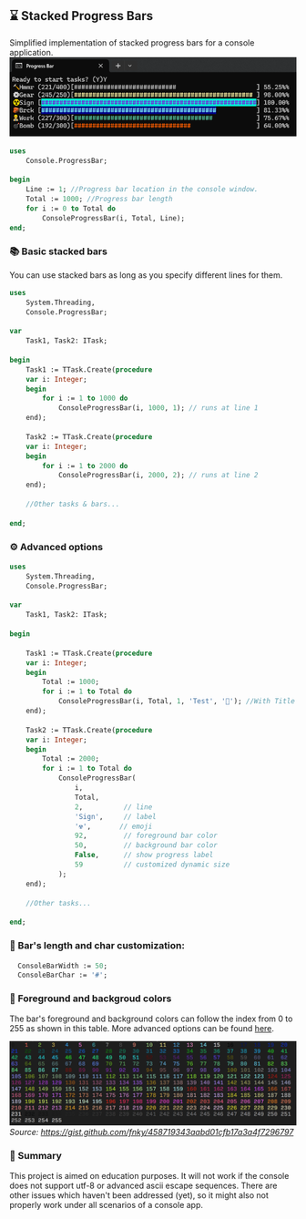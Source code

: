 ## ⌛ Stacked Progress Bars 

Simplified implementation of stacked progress bars for a console application.
![alt text](assets/image.png)

``` pascal
uses
    Console.ProgressBar;

begin
    Line := 1; //Progress bar location in the console window. 
    Total := 1000; //Progress bar length
    for i := 0 to Total do
        ConsoleProgressBar(i, Total, Line);
end;
```

### 📚 Basic stacked bars
You can use stacked bars as long as you specify different lines for them.
``` pascal
uses
    System.Threading,
    Console.ProgressBar;

var
    Task1, Task2: ITask;

begin
    Task1 := TTask.Create(procedure 
    var i: Integer;
    begin
        for i := 1 to 1000 do
            ConsoleProgressBar(i, 1000, 1); // runs at line 1
    end);

    Task2 := TTask.Create(procedure 
    var i: Integer;
    begin
        for i := 1 to 2000 do
            ConsoleProgressBar(i, 2000, 2); // runs at line 2
    end);

    //Other tasks & bars...

end;
```
### ⚙ Advanced options

``` pascal
uses
    System.Threading,
    Console.ProgressBar;

var
    Task1, Task2: ITask;

begin

    Task1 := TTask.Create(procedure 
    var i: Integer;
    begin
        Total := 1000;
        for i := 1 to Total do
            ConsoleProgressBar(i, Total, 1, 'Test', '🔨'); //With Title and Emoji
    end);

    Task2 := TTask.Create(procedure 
    var i: Integer;
    begin
        Total := 2000;
        for i := 1 to Total do
            ConsoleProgressBar(
                i,     
                Total, 
                2,          // line
                'Sign',     // label
                '☢',       // emoji
                92,         // foreground bar color
                50,         // background bar color
                False,      // show progress label
                59          // customized dynamic size
            );
    end);

    //Other tasks...

end;
```
### 📏 Bar's length and char customization:

``` pascal
  ConsoleBarWidth := 50;
  ConsoleBarChar := '#';
```

### 🎨 Foreground and backgroud colors
The bar's foreground and background colors can follow the index from 0 to 255 as shown in this table. More advanced options can be found [here](https://gist.github.com/fnky/458719343aabd01cfb17a3a4f7296797).

![alt text](assets/color-codes.png)
_Source: https://gist.github.com/fnky/458719343aabd01cfb17a3a4f7296797_

### 📌 Summary
This project is aimed on education purposes. It will not work if the console does not support utf-8 or advanced ascii escape sequences. There are other issues which haven't been addressed (yet), so it might also not properly work under all scenarios of a console app.<br>


